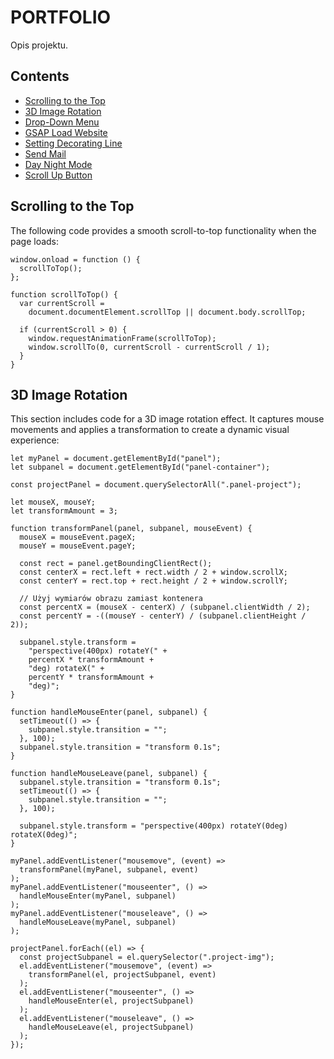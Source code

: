 # PORTFOLIO

Opis projektu.

## Contents

- [Scrolling to the Top](#scrolling-to-the-top)
- [3D Image Rotation](#3d-image-rotation)
- [Drop-Down Menu](#drop-down-menu)
- [GSAP Load Website](#gsap-load-website)
- [Setting Decorating Line](#setting-decorating-line)
- [Send Mail](#send-mail)
- [Day Night Mode](#day-night-mode)
- [Scroll Up Button](#scroll-up-button)

## Scrolling to the Top

The following code provides a smooth scroll-to-top functionality when the page loads:

```
window.onload = function () {
  scrollToTop();
};

function scrollToTop() {
  var currentScroll =
    document.documentElement.scrollTop || document.body.scrollTop;

  if (currentScroll > 0) {
    window.requestAnimationFrame(scrollToTop);
    window.scrollTo(0, currentScroll - currentScroll / 1);
  }
}

```

## 3D Image Rotation

This section includes code for a 3D image rotation effect. It captures mouse movements and applies a transformation to create a dynamic visual experience:

```
let myPanel = document.getElementById("panel");
let subpanel = document.getElementById("panel-container");

const projectPanel = document.querySelectorAll(".panel-project");

let mouseX, mouseY;
let transformAmount = 3;

function transformPanel(panel, subpanel, mouseEvent) {
  mouseX = mouseEvent.pageX;
  mouseY = mouseEvent.pageY;

  const rect = panel.getBoundingClientRect();
  const centerX = rect.left + rect.width / 2 + window.scrollX;
  const centerY = rect.top + rect.height / 2 + window.scrollY;

  // Użyj wymiarów obrazu zamiast kontenera
  const percentX = (mouseX - centerX) / (subpanel.clientWidth / 2);
  const percentY = -((mouseY - centerY) / (subpanel.clientHeight / 2));

  subpanel.style.transform =
    "perspective(400px) rotateY(" +
    percentX * transformAmount +
    "deg) rotateX(" +
    percentY * transformAmount +
    "deg)";
}

function handleMouseEnter(panel, subpanel) {
  setTimeout(() => {
    subpanel.style.transition = "";
  }, 100);
  subpanel.style.transition = "transform 0.1s";
}

function handleMouseLeave(panel, subpanel) {
  subpanel.style.transition = "transform 0.1s";
  setTimeout(() => {
    subpanel.style.transition = "";
  }, 100);

  subpanel.style.transform = "perspective(400px) rotateY(0deg) rotateX(0deg)";
}

myPanel.addEventListener("mousemove", (event) =>
  transformPanel(myPanel, subpanel, event)
);
myPanel.addEventListener("mouseenter", () =>
  handleMouseEnter(myPanel, subpanel)
);
myPanel.addEventListener("mouseleave", () =>
  handleMouseLeave(myPanel, subpanel)
);

projectPanel.forEach((el) => {
  const projectSubpanel = el.querySelector(".project-img");
  el.addEventListener("mousemove", (event) =>
    transformPanel(el, projectSubpanel, event)
  );
  el.addEventListener("mouseenter", () =>
    handleMouseEnter(el, projectSubpanel)
  );
  el.addEventListener("mouseleave", () =>
    handleMouseLeave(el, projectSubpanel)
  );
});
```
